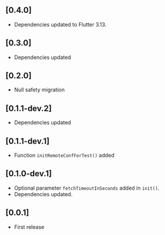 ## [0.4.0]

- Dependencies updated to Flutter 3.13.

## [0.3.0]

- Dependencies updated

## [0.2.0]

- Null safety migration

## [0.1.1-dev.2]

- Dependencies updated

## [0.1.1-dev.1]

- Function `initRemoteConfForTest()` added

## [0.1.0-dev.1]

- Optional parameter `fetchTimeoutInSeconds` added in `init()`.
- Dependencies updated.

## [0.0.1]

- First release
